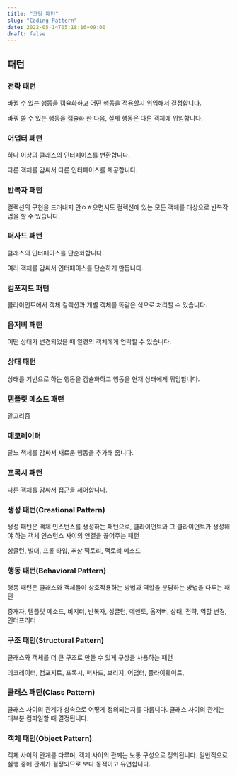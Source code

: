 ```yaml
---
title: "코딩 패턴"
slug: "Coding Pattern"
date: 2022-05-14T05:18:16+09:00
draft: false
---
```


## 패턴

### 전략 패턴

바뀔 수 있는 행똥을 캡슐화하고 어떤 행동을 적용할지 위임해서 결정합니다.

바꿔 쓸 수 있는 행동을 캡슐화 한 다음, 실제 행동은 다른 객체에 위임합니다.

### 어댑터 패턴

하나 이상의 클래스의 인터페이스를 변환합니다.

다른 객체를 감싸서 다른 인터페이스를 제공합니다.

### 반복자 패턴

컬렉션의 구현을 드러내지 안ㅇㅎ으면서도 컬렉션에 있는 모든 객체를 대상으로 반복작업을 할 수 있습니다.

### 퍼사드 패턴

클래스의 인터페이스를 단순화합니다.

여러 객체를 감싸서 인터페이스를 단순하게 만듭니다.

### 컴포지트 패턴

클라이언트에서 객체 컬렉션과 개별 객체를 똑같은 식으로 처리할 수 있습니다.

### 옵저버 패턴

어떤 상태가 변경되었을 때 일련의 객체에게 연락할 수 있습니다.

### 상태 패턴

상태를 기반으로 하는 행동을 캠슐화하고 행동을 현재 상태에게 위임합니다.

### 템플릿 메소드 패턴

알고리즘

### 데코레이터

달느 책체를 감싸서 새로운 행동을 추가해 줍니다.

### 프록시 패턴

다른 객체를 감싸서 접근을 제어합니다.

### 생성 패턴(Creational Pattern)

생성 패턴은 객체 인스턴스를 생성하는 패턴으로, 클라이언트와 그 클라이언트가 생성해야 하는 객체 인스턴스 사이의 연결을 끊어주는 패턴

싱글턴, 빌더, 프롵 타입, 추상 팩토리, 팩토리 메소드

### 행동 패턴(Behavioral Pattern)

행동 패턴은 클래스와 객체들이 상호작용하는 방법과 역할을 분담하는 방법을 다루는 패턴

중재자, 템플릿 메소드, 비지터, 반복자, 싱글턴, 메멘토, 옵저버, 상태, 전략, 역할 변경, 인터프리터 

### 구조 패턴(Structural Pattern)

클래스와 객체를 더 큰 구조로 만들 수 있게 구상을 사용하는 패턴

데코레이터, 컴포지트, 프록시, 퍼사드, 브리지, 어댑터, 플라이웨이트, 

### 클래스 패턴(Class Pattern)

클래스 사이의 관계가 상속으로 어떻게 정의되는지를 다룹니다. 클래스 사이의 관계는 대부분 컴파일할 때 결정됩니다. 

### 객체 패턴(Object Pattern)

객체 사이의 관계를 다루며, 객체 사이의 관꼐는 보통 구성으로 정의됩니다. 일반적으로 실행 중에 관계가 결정되므로 보다 동적이고 유연합니다. 